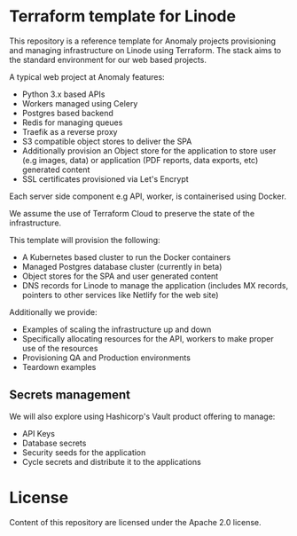 # Terraform template for Linode

This repository is a reference template for Anomaly projects provisioning and managing infrastructure on Linode using Terraform. The stack aims to the standard environment for our web based projects. 

A typical web project at Anomaly features:
- Python 3.x based APIs
- Workers managed using Celery
- Postgres based backend
- Redis for managing queues
- Traefik as a reverse proxy
- S3 compatible object stores to deliver the SPA
- Additionally provision an Object store for the application to store user (e.g images, data) or application (PDF reports, data exports, etc) generated content
- SSL certificates provisioned via Let's Encrypt

Each server side component e.g API, worker, is containerised using Docker.

We assume the use of Terraform Cloud to preserve the state of the infrastructure.

This template will provision the following:
- A Kubernetes based cluster to run the Docker containers
- Managed Postgres database cluster (currently in beta)
- Object stores for the SPA and user generated content
- DNS records for Linode to manage the application (includes MX records, pointers to other services like Netlify for the web site)

Additionally we provide:
- Examples of scaling the infrastructure up and down
- Specifically allocating resources for the API, workers to make proper use of the resources
- Provisioning QA and Production environments
- Teardown examples

## Secrets management

We will also explore using Hashicorp's Vault product offering to manage:
- API Keys
- Database secrets
- Security seeds for the application
- Cycle secrets and distribute it to the applications

# License
Content of this repository are licensed under the Apache 2.0 license.